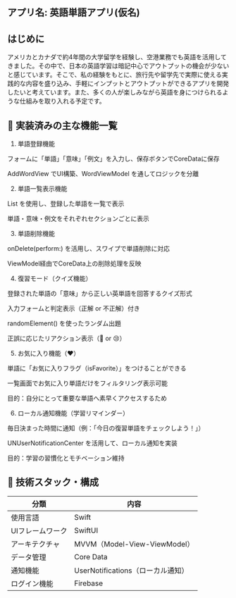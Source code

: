 アプリ名: 英語単語アプリ(仮名)
---

はじめに
--
アメリカとカナダで約4年間の大学留学を経験し、空港業務でも英語を活用してきました。その中で、日本の英語学習は暗記中心でアウトプットの機会が少ないと感じています。そこで、私の経験をもとに、旅行先や留学先で実際に使える実践的な内容を盛り込み、手軽にインプットとアウトプットができるアプリを開発したいと考えています。また、多くの人が楽しみながら英語を身につけられるような仕組みを取り入れる予定です。


📲 実装済みの主な機能一覧
 --
1. 単語登録機能
   
フォームに「単語」「意味」「例文」を入力し、保存ボタンでCoreDataに保存

AddWordView でUI構築、WordViewModel を通してロジックを分離

2. 単語一覧表示機能

List を使用し、登録した単語を一覧で表示

単語・意味・例文をそれぞれセクションごとに表示

3. 単語削除機能

onDelete(perform:) を活用し、スワイプで単語削除に対応

ViewModel経由でCoreData上の削除処理を反映

4. 復習モード（クイズ機能）
 
登録された単語の「意味」から正しい英単語を回答するクイズ形式

入力フォームと判定表示（正解 or 不正解）付き

randomElement() を使ったランダム出題

正誤に応じたリアクション表示（🎉 or 😢）

5. お気に入り機能（❤️）

単語に「お気に入りフラグ（isFavorite）」をつけることができる

一覧画面でお気に入り単語だけをフィルタリング表示可能

目的：自分にとって重要な単語へ素早くアクセスするため

6. ローカル通知機能（学習リマインダー）

毎日決まった時間に通知（例：「今日の復習単語をチェックしよう！」）

UNUserNotificationCenter を活用して、ローカル通知を実装

目的：学習の習慣化とモチベーション維持


🧱 技術スタック・構成
----
| 分類        | 内容                                        |
| --------- | ----------------------------------------- |
| 使用言語      | Swift                                     |
| UIフレームワーク | SwiftUI                                   |
| アーキテクチャ   | MVVM（Model-View-ViewModel）                |
| データ管理     | Core Data |
| 通知機能      | UserNotifications（ローカル通知）                 |
| ログイン機能      | Firebase                 |


